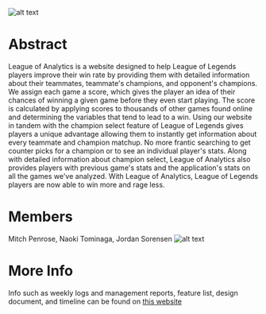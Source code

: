 ![alt text](https://i.imgur.com/eCbXjKA.jpg)
# Abstract
League of Analytics is a website designed to help League of Legends players improve their win rate by providing them with detailed information about their teammates, teammate's champions, and opponent's champions. We assign each game a score, which gives the player an idea of their chances of winning a given game before they even start playing. The score is calculated by applying scores to thousands of other games found online and determining the variables that tend to lead to a win. Using our website in tandem with the champion select feature of League of Legends gives players a unique advantage allowing them to instantly get information about every teammate and champion matchup. No more frantic searching to get counter picks for a champion or to see an individual player's stats. Along with detailed information about champion select, League of Analytics also provides players with previous game's stats and the application's stats on all the games we've analyzed. With League of Analytics, League of Legends players are now able to win more and rage less.
# Members
Mitch Penrose, Naoki Tominaga, Jordan Sorensen
![alt text](https://i.imgur.com/oRFxnbs)
# More Info
Info such as weekly logs and management reports, feature list, design document, and timeline can be found on [this website](https://pubweb.eng.utah.edu/~josorens/LeagueOfAnalytics/wmr.html)
